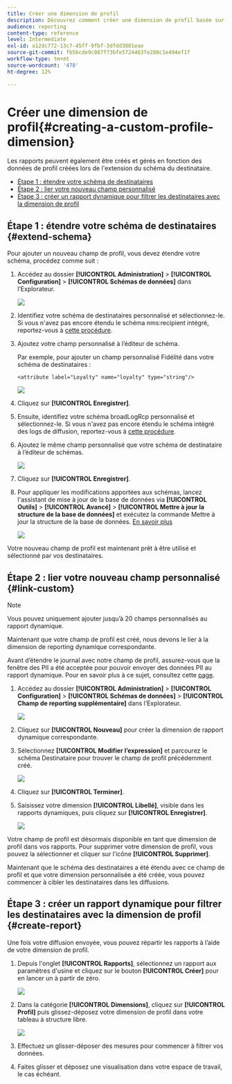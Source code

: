 ```yaml
---
title: Créer une dimension de profil
description: Découvrez comment créer une dimension de profil basée sur les données de profil.
audience: reporting
content-type: reference
level: Intermediate
exl-id: a12dc772-13c7-45ff-9fbf-3dfdd3801eae
source-git-commit: fb5bcde9c087f73bfe5724463fe280c1e494ef1f
workflow-type: tm+mt
source-wordcount: '478'
ht-degree: 12%

---
```


# Créer une dimension de profil{#creating-a-custom-profile-dimension}

Les rapports peuvent également être créés et gérés en fonction des données de profil créées lors de l&#39;extension du schéma du destinataire.

* [Étape 1 : étendre votre schéma de destinataires](##extend-schema)
* [Étape 2 : lier votre nouveau champ personnalisé](#link-custom)
* [Étape 3 : créer un rapport dynamique pour filtrer les destinataires avec la dimension de profil](#create-report)

## Étape 1 : étendre votre schéma de destinataires {#extend-schema}

Pour ajouter un nouveau champ de profil, vous devez étendre votre schéma, procédez comme suit :

1. Accédez au dossier **[!UICONTROL Administration]** > **[!UICONTROL Configuration]** > **[!UICONTROL Schémas de données]** dans l’Explorateur.

   ![](assets/custom_field_1.png)

1. Identifiez votre schéma de destinataires personnalisé et sélectionnez-le. Si vous n&#39;avez pas encore étendu le schéma nms:recipient intégré, reportez-vous à [cette procédure](https://experienceleague.adobe.com/fr/docs/campaign/campaign-v8/developer/shemas-forms/extend-schema).

1. Ajoutez votre champ personnalisé à l’éditeur de schéma.

   Par exemple, pour ajouter un champ personnalisé Fidélité dans votre schéma de destinataires :

   ```
   <attribute label="Loyalty" name="loyalty" type="string"/>
   ```

   ![](assets/custom_field_2.png)

1. Cliquez sur **[!UICONTROL Enregistrer]**.

1. Ensuite, identifiez votre schéma broadLogRcp personnalisé et sélectionnez-le. Si vous n&#39;avez pas encore étendu le schéma intégré des logs de diffusion, reportez-vous à [cette procédure](https://experienceleague.adobe.com/fr/docs/campaign/campaign-v8/developer/shemas-forms/extend-schema).

1. Ajoutez le même champ personnalisé que votre schéma de destinataire à l’éditeur de schémas.

   ![](assets/custom_field_3.png)

1. Cliquez sur **[!UICONTROL Enregistrer]**.

1. Pour appliquer les modifications apportées aux schémas, lancez l&#39;assistant de mise à jour de la base de données via **[!UICONTROL Outils]** > **[!UICONTROL Avancé]** > **[!UICONTROL Mettre à jour la structure de la base de données]** et exécutez la commande Mettre à jour la structure de la base de données. [En savoir plus](https://experienceleague.adobe.com/fr/docs/campaign/campaign-v8/developer/shemas-forms/update-database-structure)

   ![](assets/custom_field_4.png)

Votre nouveau champ de profil est maintenant prêt à être utilisé et sélectionné par vos destinataires.

## Étape 2 : lier votre nouveau champ personnalisé {#link-custom}

>[!NOTE]
>
> Vous pouvez uniquement ajouter jusqu’à 20 champs personnalisés au rapport dynamique.

Maintenant que votre champ de profil est créé, nous devons le lier à la dimension de reporting dynamique correspondante.

Avant d’étendre le journal avec notre champ de profil, assurez-vous que la fenêtre des PII a été acceptée pour pouvoir envoyer des données PII au rapport dynamique. Pour en savoir plus à ce sujet, consultez cette [page](pii-agreement.md).

1. Accédez au dossier **[!UICONTROL Administration]** > **[!UICONTROL Configuration]** > **[!UICONTROL Schémas de données]** > **[!UICONTROL Champ de reporting supplémentaire]** dans l’Explorateur.

   ![](assets/custom_field_5.png)

1. Cliquez sur **[!UICONTROL Nouveau]** pour créer la dimension de rapport dynamique correspondante.

1. Sélectionnez **[!UICONTROL Modifier l’expression]** et parcourez le schéma Destinataire pour trouver le champ de profil précédemment créé.

   ![](assets/custom_field_6.png)

1. Cliquez sur **[!UICONTROL Terminer]**.

1. Saisissez votre dimension **[!UICONTROL Libellé]**, visible dans les rapports dynamiques, puis cliquez sur **[!UICONTROL Enregistrer]**.

   ![](assets/custom_field_7.png)

Votre champ de profil est désormais disponible en tant que dimension de profil dans vos rapports. Pour supprimer votre dimension de profil, vous pouvez la sélectionner et cliquer sur l’icône **[!UICONTROL Supprimer]**.

Maintenant que le schéma des destinataires a été étendu avec ce champ de profil et que votre dimension personnalisée a été créée, vous pouvez commencer à cibler les destinataires dans les diffusions.

## Étape 3 : créer un rapport dynamique pour filtrer les destinataires avec la dimension de profil {#create-report}

Une fois votre diffusion envoyée, vous pouvez répartir les rapports à l’aide de votre dimension de profil.

1. Depuis l&#39;onglet **[!UICONTROL Rapports]**, sélectionnez un rapport aux paramètres d&#39;usine et cliquez sur le bouton **[!UICONTROL Créer]** pour en lancer un à partir de zéro.

   ![](assets/custom_field_8.png)

1. Dans la catégorie **[!UICONTROL Dimensions]**, cliquez sur **[!UICONTROL Profil]** puis glissez-déposez votre dimension de profil dans votre tableau à structure libre.

   ![](assets/custom_field_9.png)

1. Effectuez un glisser-déposer des mesures pour commencer à filtrer vos données.

1. Faites glisser et déposez une visualisation dans votre espace de travail, le cas échéant.

